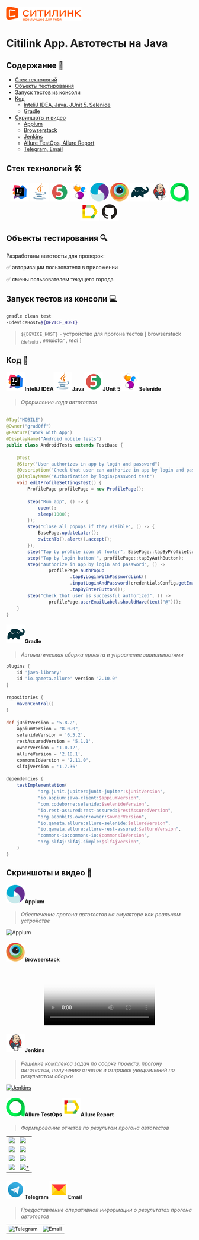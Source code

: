 <a href="https://www.citilink.ru/"><img alt="citilink.ru" height="40" src="readme_files/citilink.gif"/></a>
# Сitilink App. Автотесты на Java


## Содержание :bookmark_tabs:
* <a href="#stack">Cтек технологий</a>
* <a href="#objects">Объекты тестирования</a>
* <a href="#console">Запуск тестов из консоли</a>
* <a href="#code">Код</a>
    + <a href="#intelij">InteliJ IDEA, Java, JUnit 5, Selenide</a>
    + <a href="#gradle">Gradle</a>
* <a href="#screenshot">Скриншоты и видео</a>
    + <a href="#appium">Appium</a>
    + <a href="#browserstack">Browserstack</a>
    + <a href="#jenkins">Jenkins</a>
    + <a href="#allure">Allure TestOps, Allure Report</a>
    + <a href="#notifications">Telegram, Email</a>



<a id="stack"></a>
## Cтек технологий :hammer_and_wrench:

<div align="center">
<a href="https://www.jetbrains.com/idea/"><img alt="InteliJ IDEA" height="50" src="readme_files/technologies/intelij_idea.svg" width="50"/></a>
<a href="https://www.java.com/"><img alt="Java" height="50" src="readme_files/technologies/java.svg" width="50"/></a>
<a href="https://junit.org/junit5/"><img alt="JUnit 5" height="50" src="readme_files/technologies/junit5.svg" width="50"/></a>
<a href="https://selenide.org/"><img alt="Selenide" height="50" src="readme_files/technologies/selenide.svg" width="50"/></a>
<a href="https://appium.io/"><img alt="Appium" height="50" src="readme_files/technologies/appium.svg" width="50"/></a>
<a href="https://www.browserstack.co"><img alt="Browserstack" height="50" src="readme_files/technologies/browserstack.svg" width="50"/></a>
<a href="https://gradle.org/"><img alt="Gradle" height="50" src="readme_files/technologies/gradle.svg" width="50"/></a>
<a href="https://www.jenkins.io/"><img alt="Jenkins" height="50" src="readme_files/technologies/jenkins.svg" width="50"/></a>
<a href="https://qameta.io/"><img alt="Allure TestOps" height="50" src="readme_files/technologies/allure_testops.svg" width="50"/></a>
<a href="https://github.com/allure-framework/"><img alt="Allure" height="50" src="readme_files/technologies/allure.svg" width="50"/></a>
<a href="https://github.com/"><img alt="GitHub" height="50" src="readme_files/technologies/github.svg" width="50"/></a>
</div>



<a id="objects"></a>
## Объекты тестирования :mag:

Разработаны автотесты для проверок:

:white_check_mark: авторизации пользователя в приложении

:white_check_mark: смены пользователем текущего города



<a id="console"></a>
## Запуск тестов из консоли :computer:

```bash
gradle clean test
-DdeviceHost=${DEVICE_HOST}
```

> `${DEVICE_HOST}` - устройство для прогона тестов [ browserstack <sub>(default)</sub> , *emulator* , *real*  ]



<a id="code"></a>
## Код :floppy_disk:

<a id="intelij"></a>
#### <img alt="InteliJ IDEA" height="50" src="readme_files/technologies/intelij_idea.svg" width="50"/>InteliJ IDEA</a><img alt="Java" height="50" src="readme_files/technologies/java.svg" width="50"/>Java</a><img alt="JUnit 5" height="50" src="readme_files/technologies/junit5.svg" width="50"/>JUnit 5</a><img alt="Selenide" height="50" src="readme_files/technologies/selenide.svg" width="50"/>Selenide</a>

> *Оформление кода автотестов*

```java

@Tag("MOBILE")
@Owner("grad0ff")
@Feature("Work with App")
@DisplayName("Android mobile tests")
public class AndroidTests extends TestBase {

    @Test
    @Story("User authorizes in app by login and password")
    @Description("Check that user can authorize in app by login and password")
    @DisplayName("Authorization by login/password test")
    void editProfileSettingsTest() {
        ProfilePage profilePage = new ProfilePage();

        step("Run app", () -> {
            open();
            sleep(1000);
        });
        step("Close all popups if they visible", () -> {
            BasePage.updateLater();
            switchTo().alert().accept();
        });
        step("Tap by profile icon at footer", BasePage::tapByProfileIcon);
        step("Tap by login button'", profilePage::tapByAuthButton);
        step("Authorize in app by login and password", () ->
                profilePage.authPopup
                        .tapByLoginWithPasswordLink()
                        .inputLoginAndPassword(credentialsConfig.getEmail(), credentialsConfig.getPassword())
                        .tapByEnterButton());
        step("Check that user is successful authorized", () ->
                profilePage.userEmailLabel.shouldHave(text("@")));
    }
}
```



<a id="gradle"></a>
#### <img alt="Gradle" height="50" src="readme_files/technologies/gradle.svg" width="50"/>Gradle</a>

> *Автоматическая сборка проекта и управление зависимостями*

```groovy
plugins {
    id 'java-library'
    id 'io.qameta.allure' version '2.10.0'
}

repositories {
    mavenCentral()
}

def jUnitVersion = '5.8.2',
    appiumVersion = "8.0.0",
    selenideVersion = '6.5.2',
    restAssuredVersion = '5.1.1',
    ownerVersion = '1.0.12',
    allureVersion = '2.18.1',
    commonsIoVersion = "2.11.0",
    slf4jVersion = '1.7.36'

dependencies {
    testImplementation(
            "org.junit.jupiter:junit-jupiter:$jUnitVersion",
            "io.appium:java-client:$appiumVersion",
            "com.codeborne:selenide:$selenideVersion",
            "io.rest-assured:rest-assured:$restAssuredVersion",
            "org.aeonbits.owner:owner:$ownerVersion",
            "io.qameta.allure:allure-selenide:$allureVersion",
            "io.qameta.allure:allure-rest-assured:$allureVersion",
            "commons-io:commons-io:$commonsIoVersion",
            "org.slf4j:slf4j-simple:$slf4jVersion",
    )
}
```


<a id="screenshot"></a>
## Скриншоты и видео :camera_flash:

<a id="appium"></a>
#### <img alt="Appium" height="50" src="readme_files/technologies/appium.svg" width="50"/>Appium</a>

> *Обеспечение прогона автотестов на эмуляторе или реальном устройстве*

<img src="https://user-images.githubusercontent.com/72714071/189983519-dd14ecaf-914b-47a7-9e47-ffb885634169.png" alt="Appium">



<a id="browserstack"></a>
#### <img alt="Browserstack" height="50" src="readme_files/technologies/browserstack.svg" width="50"/>Browserstack</a>

<div align="center">
<video src="https://user-images.githubusercontent.com/72714071/189986821-0965469e-490b-4137-8a36-6ee1a844bc3d.mp4"
controls="controls" style="max-width: 730px;" poster="https://github.com/grad0ff/citilink-app-tests/blob/master/readme_files/technologies/browserstack.svg">
Видео недоступно.
</video>
</div>


<a id="jenkins"></a>
#### <img alt="Jenkins" height="50" src="readme_files/technologies/jenkins.svg" width="50"/>Jenkins</a>

> *Решение комплекса задач по сборке проекта, прогону автотестов, получению отчетов и отправке уведомлений по
результатам сборки*

<a href="https://jenkins.autotests.cloud/job/013-grad0ff-citilink_app/">
<img src="https://user-images.githubusercontent.com/72714071/189988989-d6e9ab61-7f83-48de-959e-c22647cd8f02.png" alt="Jenkins">
</a>



<a id="allure"></a>
#### <img alt="Allure" height="50" src="readme_files/technologies/allure_testops.svg" width="50"/>Allure TestOps</a><img alt="Allure" height="50" src="readme_files/technologies/allure.svg" width="50"/>Allure Report</a>

> *Формирование отчетов по результам прогона автотестов*

<table>
     <tr>
        <td>
        <a href="https://allure.autotests.cloud/project/1577/dashboards">
        <img src="https://user-images.githubusercontent.com/72714071/189997376-8c538270-37d5-49b2-b736-0db7358fdd04.png">
        </a>
        </td>
        <td>
        <a href="https://allure.autotests.cloud/project/1577/test-cases/12180?treeId=0">
        <img src="https://user-images.githubusercontent.com/72714071/189997669-0841b599-dc6e-4ecf-b06c-f3f34b35b343.png">
        </a>
        </td>
    </tr>
    <tr>
        <td>
        <a href="">
        <img src="31">
        </a>
        </td>
        <td>
        <a href="">
        <img src="32">
        </a>
        </td>
    </tr>
    <tr>
        <td>
        <a href="https://jenkins.autotests.cloud/job/013-grad0ff-citilink_app/3/allure/">
        <img src="https://user-images.githubusercontent.com/72714071/189989911-c386b009-4f2c-47bc-9bfd-cf52b9f590c9.png">
        </a>
        </td>
        <td>
        <a href="https://jenkins.autotests.cloud/job/013-grad0ff-citilink_app/3/allure/#suites/350d01b1998bf4d3a515c65511d39529/ecbf6fbd4caae630/">
        <img src="https://user-images.githubusercontent.com/72714071/189990175-90527087-533d-4ee6-b2c0-d79c3d4f6ae3.png">
        </a>
        </td>
    </tr>
        <tr>
        <td>
        <a href="https://jenkins.autotests.cloud/job/013-grad0ff-citilink_app/3/allure/#graph">
        <img src="https://user-images.githubusercontent.com/72714071/189990670-c4a41b2a-c6b2-4436-a88c-8c6c68626667.png">
        </a>
        </td>
        <td>
        <a href="https://jenkins.autotests.cloud/job/013-grad0ff-citilink_app/3/allure/#suites/350d01b1998bf4d3a515c65511d39529/ecbf6fbd4caae630/">
        <img src="https://user-images.githubusercontent.com/72714071/189991150-e6c15a15-af45-47f9-ae1e-59f9974690f1.png">*
        </a>
        </td>
    </tr>
</table>



<a id="notifications"></a>
#### <img alt="Telegram" height="50" src="readme_files/technologies/telegram.svg" width="50"/>Telegram</a> <img alt="Email" height="50" src="readme_files/technologies/yandex_mail.png" width="50"/>Email</a>

> *Предоставление оперативной информации о результатах прогона автотестов*

<table>
     <tr>
        <td>
        <img src="https://user-images.githubusercontent.com/72714071/189994516-cc7b8ca7-2971-4265-a0ed-42f72278ccbc.png" alt="Telegram">
        </a>
        </td>
        <td>
        <img src="https://user-images.githubusercontent.com/72714071/189995092-0979a150-d9fe-4da0-9a42-35f2de86377b.png" alt="Email">
        </a>
        </td>
    </tr>
 </table>   
